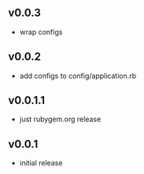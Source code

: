 ## v0.0.3

* wrap configs

## v0.0.2

* add configs to config/application.rb

## v0.0.1.1

* just rubygem.org release

## v0.0.1

* initial release